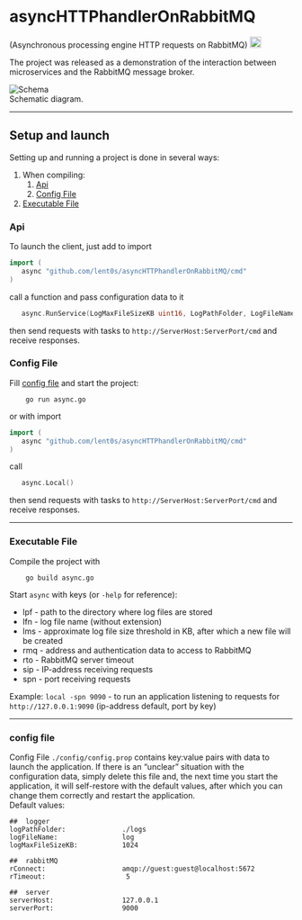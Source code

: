 # asyncHTTPhandlerOnRabbitMQ
(Asynchronous processing engine HTTP requests on RabbitMQ) <a href="https://github.com/asyncHTTPhandlerOnRabbitMQ/README.md">
                                                                   <img width="20" alt="switch to Russian" src="https://github.com/asyncHTTPhandlerOnRabbitMQ/blob/main/doc/ru.jpg?raw=true">
                                                                 </a>

The project was released as a demonstration of the interaction between microservices and the RabbitMQ message broker.  
  
![Schema](https://github.com/asyncHTTPhandlerOnRabbitMQ/blob/main/doc/scheme.jpg?raw=true)  
Schematic diagram.

---

## Setup and launch
Setting up and running a project is done in several ways:
1. When compiling:
   1. [Api](#Api)
   2. [Config File](#Config-File)
2. [Executable File](#Executable-File)

### Api
To launch the client, just add to import
 ```Go
import (
    async "github.com/lent0s/asyncHTTPhandlerOnRabbitMQ/cmd"
)
 ```
call a function and pass configuration data to it
 ```Go
    async.RunService(LogMaxFileSizeKB uint16, LogPathFolder, LogFileName, RConnect, ServerHost, ServerPort string)
 ```
then send requests with tasks to ``http://ServerHost:ServerPort/cmd`` and receive responses.

### Config File
Fill [config file](#cоnfig-file) and start the project:
```
    go run async.go
```
or with import
 ```Go
import (
    async "github.com/lent0s/asyncHTTPhandlerOnRabbitMQ/cmd"
)
 ```
call
 ```Go
    async.Local()
 ```
then send requests with tasks to ``http://ServerHost:ServerPort/cmd`` and receive responses.

---

### Executable File
Compile the project with
```
    go build async.go
```
Start ```async``` with keys (or ```-help``` for reference):
- lpf - path to the directory where log files are stored
- lfn - log file name (without extension)
- lms - approximate log file size threshold in KB, after which a new file will be created
- rmq - address and authentication data to access to RabbitMQ
- rto - RabbitMQ server timeout
- sip - IP-address receiving requests
- spn - port receiving requests

Example: ```local -spn 9090``` - to run an application listening to requests for ```http://127.0.0.1:9090``` (ip-address default, port by key)

---

### cоnfig file
Config File ```./config/config.prop``` contains key:value pairs with data to launch the application. If there is an “unclear” situation with the configuration data, simply delete this file and, the next time you start the application, it will self-restore with the default values, after which you can change them correctly and restart the application.  
Default values:  
```text
##  logger
logPathFolder:              ./logs
logFileName:                log
logMaxFileSizeKB:           1024

##  rabbitMQ
rConnect:                   amqp://guest:guest@localhost:5672
rTimeout:                    5

##  server
serverHost:                 127.0.0.1
serverPort:                 9000
```
